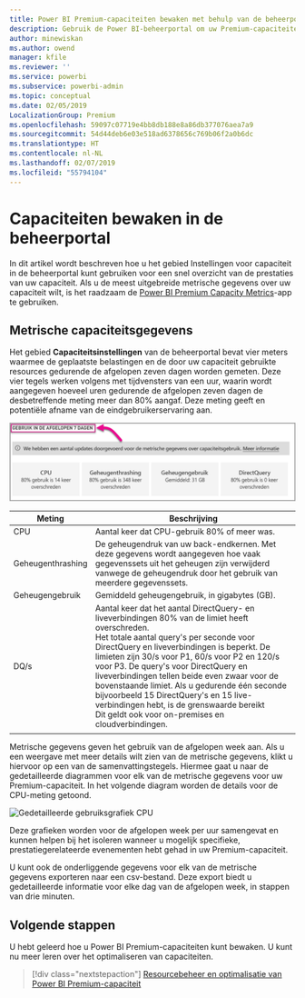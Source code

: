 ```yaml
---
title: Power BI Premium-capaciteiten bewaken met behulp van de beheerportal
description: Gebruik de Power BI-beheerportal om uw Premium-capaciteiten te bewaken.
author: minewiskan
ms.author: owend
manager: kfile
ms.reviewer: ''
ms.service: powerbi
ms.subservice: powerbi-admin
ms.topic: conceptual
ms.date: 02/05/2019
LocalizationGroup: Premium
ms.openlocfilehash: 59097c07719e4bb8db188e8a86db377076aea7a9
ms.sourcegitcommit: 54d44deb6e03e518ad6378656c769b06f2a0b6dc
ms.translationtype: HT
ms.contentlocale: nl-NL
ms.lasthandoff: 02/07/2019
ms.locfileid: "55794104"
---
```

# <a name="monitor-capacities-in-the-admin-portal"></a>Capaciteiten bewaken in de beheerportal

In dit artikel wordt beschreven hoe u het gebied Instellingen voor capaciteit in de beheerportal kunt gebruiken voor een snel overzicht van de prestaties van uw capaciteit.  Als u de meest uitgebreide metrische gegevens over uw capaciteit wilt, is het raadzaam de [Power BI Premium Capacity Metrics](service-admin-premium-monitor-capacity.md)-app te gebruiken.

## <a name="capacity-metrics"></a>Metrische capaciteitsgegevens

Het gebied **Capaciteitsinstellingen** van de beheerportal bevat vier meters waarmee de geplaatste belastingen en de door uw capaciteit gebruikte resources gedurende de afgelopen zeven dagen worden gemeten. Deze vier tegels werken volgens met tijdvensters van een uur, waarin wordt aangegeven hoeveel uren gedurende de afgelopen zeven dagen de desbetreffende meting meer dan 80% aangaf. Deze meting geeft en potentiële afname van de eindgebruikerservaring aan.

![Gebruik over zeven dagen](media/service-admin-premium-monitor-capacity/usage-in-days.png)

| **Meting** | **Beschrijving** |
| --- | --- |
| CPU |Aantal keer dat CPU-gebruik 80% of meer was. |
| Geheugenthrashing |De geheugendruk van uw back-endkernen. Met deze gegevens wordt aangegeven hoe vaak gegevenssets uit het geheugen zijn verwijderd vanwege de geheugendruk door het gebruik van meerdere gegevenssets. |
| Geheugengebruik |Gemiddeld geheugengebruik, in gigabytes (GB). |
| DQ/s | Aantal keer dat het aantal DirectQuery- en liveverbindingen 80% van de limiet heeft overschreden. <br>  Het totale aantal query's per seconde voor DirectQuery en liveverbindingen is beperkt. De limieten zijn 30/s voor P1, 60/s voor P2 en 120/s voor P3.  De query's voor DirectQuery en liveverbindingen tellen beide even zwaar voor de bovenstaande limiet. Als u gedurende één seconde bijvoorbeeld 15 DirectQuery's en 15 live-verbindingen hebt, is de grenswaarde bereikt<br> Dit geldt ook voor on-premises en cloudverbindingen. |
|  |  |

Metrische gegevens geven het gebruik van de afgelopen week aan.  Als u een weergave met meer details wilt zien van de metrische gegevens, klikt u hiervoor op een van de samenvattingstegels.  Hiermee gaat u naar de gedetailleerde diagrammen voor elk van de metrische gegevens voor uw Premium-capaciteit. In het volgende diagram worden de details voor de CPU-meting getoond.

![Gedetailleerde gebruiksgrafiek CPU](media/service-admin-premium-monitor-capacity/premium-usage-detailed-chart-cpu.png)

Deze grafieken worden voor de afgelopen week per uur samengevat en kunnen helpen bij het isoleren wanneer u mogelijk specifieke, prestatiegerelateerde evenementen hebt gehad in uw Premium-capaciteit.

U kunt ook de onderliggende gegevens voor elk van de metrische gegevens exporteren naar een csv-bestand.  Deze export biedt u gedetailleerde informatie voor elke dag van de afgelopen week, in stappen van drie minuten.

## <a name="next-steps"></a>Volgende stappen

U hebt geleerd hoe u Power BI Premium-capaciteiten kunt bewaken. U kunt nu meer leren over het optimaliseren van capaciteiten.

> [!div class="nextstepaction"]
> [Resourcebeheer en optimalisatie van Power BI Premium-capaciteit](service-premium-understand-how-it-works.md)
